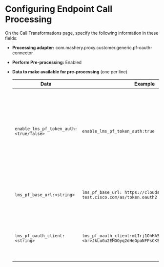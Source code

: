 ﻿---
sidebar_position: 4
---

# Configuring Endpoint Call Processing

<head>
  <meta name="guidename" content="API Management"/>
  <meta name="context" content="GUID-f2d3840d-9ded-4a57-8ad1-dc9145e1cb6f"/>
</head>


On the Call Transformations page, specify the following information in these fields: 

- **Processing adapter:** com.mashery.proxy.customer.generic.pf-oauth-connector 

- **Perform Pre-processing:** Enabled 

- **Data to make available for pre-processing** (one per line) 

  |**Data** |**Example** |**Notes** |
  | ---- | --- | --- |
  |`enable_lms_pf_token_auth:<true/false>` |`enable_lms_pf_token_auth:true ` |<p>Optional; boolean values - true or false. </p><p>Default Value - false </p><p>:::note</p><p>This flag enables LMS support by fetching LMS access token from Ping Federate server.</p><p>::: </p>|
  |`lms_pf_base_url:<string>` |`lms_pf_base_url: https://cloudsso-test.cisco.com/as/token.oauth2` |<p>Mandatory; string value. </p><p>The Ping Federate server URL for fetching LMS access token. </p>|
  |`lms_pf_oauth_client:<string>`|`lms_pf_oauth_client:mLIrj1OhHA5qaYUckf6O59Nzpqx7S+<br>JkLuGu2EMGOyq2dHeGpaNFPsCKSHqR1H7` |<p>Mandatory; string value. </p><p>Base64 encoded `client_id:client_secret` for LMS Ping Federate server. </p>|

